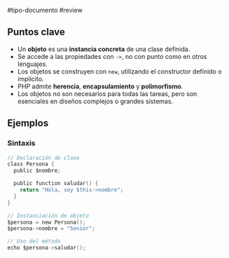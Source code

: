 
#tipo-documento #review  

## Puntos clave
- Un **objeto** es una **instancia concreta** de una clase definida.
- Se accede a las propiedades con `->`, no con punto como en otros lenguajes.
- Los objetos se construyen con `new`, utilizando el constructor definido o implícito.
- PHP admite **herencia**, **encapsulamiento** y **polimorfismo**.
- Los objetos no son necesarios para todas las tareas, pero son esenciales en diseños complejos o grandes sistemas.
## Ejemplos
### Sintaxis 
```c
// Declaración de clase
class Persona {
  public $nombre;

  public function saludar() {
    return "Hola, soy $this->nombre";
  }
}

// Instanciación de objeto
$persona = new Persona();
$persona->nombre = "Senior";

// Uso del método
echo $persona->saludar();

```
